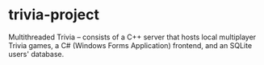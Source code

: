 # trivia-project
Multithreaded Trivia – consists of a C++ server that hosts local multiplayer Trivia games, a C# (Windows Forms Application) frontend, and an SQLite users' database.
